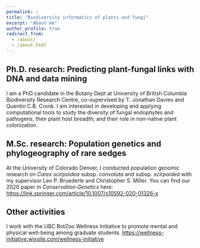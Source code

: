 ```yaml
---
permalink: /
title: "Biodiversity informatics of plants and fungi"
excerpt: "About me"
author_profile: true
redirect_from: 
  - /about/
  - /about.html
---
```


Ph.D. research: Predicting plant-fungal links with DNA and data mining
------
I am a PhD candidate in the Botany Dept at University of British Columbia Biodiversity Research Centre, co-supervised by T. Jonathan Davies and Quentin C.B. Cronk. I am interested in developing and applying computational tools to study the diversity of fungal endophytes and pathogens, their plant host breadth, and their role in non-native plant colonization.

M.Sc. research: Population genetics and phylogeography of rare sedges
------
At the University of Colorado Denver, I conducted population genomic research on <i> Carex scirpoidea </i> subsp. <i> convoluta </i> and subsp. <i> scirpoidea </i> with my supervisor Leo P. Bruederle and Christopher S. Miller.
  You can find our 2020 paper in <i> Conservation Genetics </i> here: <a>https://link.springer.com/article/10.1007/s10592-020-01326-x</a>

Other activities
------
I work with the UBC BotZoo Wellness Initiative to promote mental and physical well-being among graduate students.
<a>https://wellness-initiative.wixsite.com/wellness-initiative</a>

